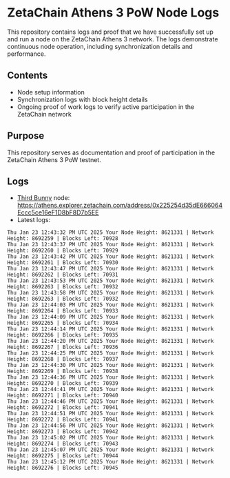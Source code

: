 # ZetaChain Athens 3 PoW Node Logs
This repository contains logs and proof that we have successfully set up and run a node on the ZetaChain Athens 3 network. The logs demonstrate continuous node operation, including synchronization details and performance.

## Contents
- Node setup information
- Synchronization logs with block height details
- Ongoing proof of work logs to verify active participation in the ZetaChain network

## Purpose
This repository serves as documentation and proof of participation in the ZetaChain Athens 3 PoW testnet.

## Logs

- [Third Bunny](https://thirdbunny.xyz/) node: https://athens.explorer.zetachain.com/address/0x225254d35dE666064Eccc5ce16eF1D8bF8D7b5EE
- Latest logs:
```
Thu Jan 23 12:43:32 PM UTC 2025 Your Node Height: 8621331 | Network Height: 8692259 | Blocks Left: 70928
Thu Jan 23 12:43:37 PM UTC 2025 Your Node Height: 8621331 | Network Height: 8692260 | Blocks Left: 70929
Thu Jan 23 12:43:42 PM UTC 2025 Your Node Height: 8621331 | Network Height: 8692261 | Blocks Left: 70930
Thu Jan 23 12:43:47 PM UTC 2025 Your Node Height: 8621331 | Network Height: 8692262 | Blocks Left: 70931
Thu Jan 23 12:43:53 PM UTC 2025 Your Node Height: 8621331 | Network Height: 8692263 | Blocks Left: 70932
Thu Jan 23 12:43:58 PM UTC 2025 Your Node Height: 8621331 | Network Height: 8692263 | Blocks Left: 70932
Thu Jan 23 12:44:03 PM UTC 2025 Your Node Height: 8621331 | Network Height: 8692264 | Blocks Left: 70933
Thu Jan 23 12:44:09 PM UTC 2025 Your Node Height: 8621331 | Network Height: 8692265 | Blocks Left: 70934
Thu Jan 23 12:44:14 PM UTC 2025 Your Node Height: 8621331 | Network Height: 8692266 | Blocks Left: 70935
Thu Jan 23 12:44:20 PM UTC 2025 Your Node Height: 8621331 | Network Height: 8692267 | Blocks Left: 70936
Thu Jan 23 12:44:25 PM UTC 2025 Your Node Height: 8621331 | Network Height: 8692268 | Blocks Left: 70937
Thu Jan 23 12:44:30 PM UTC 2025 Your Node Height: 8621331 | Network Height: 8692269 | Blocks Left: 70938
Thu Jan 23 12:44:36 PM UTC 2025 Your Node Height: 8621331 | Network Height: 8692270 | Blocks Left: 70939
Thu Jan 23 12:44:41 PM UTC 2025 Your Node Height: 8621331 | Network Height: 8692271 | Blocks Left: 70940
Thu Jan 23 12:44:46 PM UTC 2025 Your Node Height: 8621331 | Network Height: 8692272 | Blocks Left: 70941
Thu Jan 23 12:44:51 PM UTC 2025 Your Node Height: 8621331 | Network Height: 8692272 | Blocks Left: 70941
Thu Jan 23 12:44:56 PM UTC 2025 Your Node Height: 8621331 | Network Height: 8692273 | Blocks Left: 70942
Thu Jan 23 12:45:02 PM UTC 2025 Your Node Height: 8621331 | Network Height: 8692274 | Blocks Left: 70943
Thu Jan 23 12:45:07 PM UTC 2025 Your Node Height: 8621331 | Network Height: 8692275 | Blocks Left: 70944
Thu Jan 23 12:45:12 PM UTC 2025 Your Node Height: 8621331 | Network Height: 8692276 | Blocks Left: 70945
```
